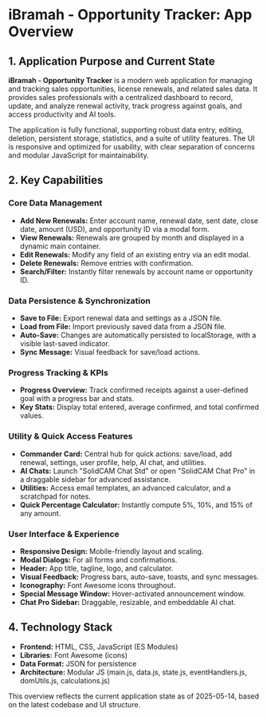 # iBramah - Opportunity Tracker: App Overview

## 1. Application Purpose and Current State

**iBramah - Opportunity Tracker** is a modern web application for managing and tracking sales opportunities, license renewals, and related sales data. It provides sales professionals with a centralized dashboard to record, update, and analyze renewal activity, track progress against goals, and access productivity and AI tools.

The application is fully functional, supporting robust data entry, editing, deletion, persistent storage, statistics, and a suite of utility features. The UI is responsive and optimized for usability, with clear separation of concerns and modular JavaScript for maintainability.

## 2. Key Capabilities

### Core Data Management
- **Add New Renewals:** Enter account name, renewal date, sent date, close date, amount (USD), and opportunity ID via a modal form.
- **View Renewals:** Renewals are grouped by month and displayed in a dynamic main container.
- **Edit Renewals:** Modify any field of an existing entry via an edit modal.
- **Delete Renewals:** Remove entries with confirmation.
- **Search/Filter:** Instantly filter renewals by account name or opportunity ID.

### Data Persistence & Synchronization
- **Save to File:** Export renewal data and settings as a JSON file.
- **Load from File:** Import previously saved data from a JSON file.
- **Auto-Save:** Changes are automatically persisted to localStorage, with a visible last-saved indicator.
- **Sync Message:** Visual feedback for save/load actions.

### Progress Tracking & KPIs
- **Progress Overview:** Track confirmed receipts against a user-defined goal with a progress bar and stats.
- **Key Stats:** Display total entered, average confirmed, and total confirmed values.

### Utility & Quick Access Features
- **Commander Card:** Central hub for quick actions: save/load, add renewal, settings, user profile, help, AI chat, and utilities.
- **AI Chats:** Launch "SolidCAM Chat Std" or open "SolidCAM Chat Pro" in a draggable sidebar for advanced assistance.
- **Utilities:** Access email templates, an advanced calculator, and a scratchpad for notes.
- **Quick Percentage Calculator:** Instantly compute 5%, 10%, and 15% of any amount.

### User Interface & Experience
- **Responsive Design:** Mobile-friendly layout and scaling.
- **Modal Dialogs:** For all forms and confirmations.
- **Header:** App title, tagline, logo, and calculator.
- **Visual Feedback:** Progress bars, auto-save, toasts, and sync messages.
- **Iconography:** Font Awesome icons throughout.
- **Special Message Window:** Hover-activated announcement window.
- **Chat Pro Sidebar:** Draggable, resizable, and embeddable AI chat.

## 4. Technology Stack
- **Frontend:** HTML, CSS, JavaScript (ES Modules)
- **Libraries:** Font Awesome (icons)
- **Data Format:** JSON for persistence
- **Architecture:** Modular JS (main.js, data.js, state.js, eventHandlers.js, domUtils.js, calculations.js)

This overview reflects the current application state as of 2025-05-14, based on the latest codebase and UI structure.